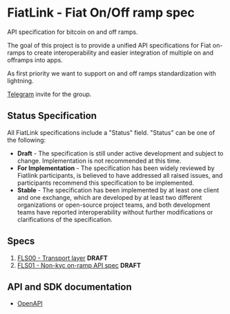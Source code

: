 # FiatLink - Fiat On/Off ramp spec 
API specification for bitcoin on and off ramps. 

The goal of this project is to provide a unified API specifications for Fiat on-ramps to create interoperability and easier integration of multiple on and offramps into apps.

As first priority we want to support on and off ramps standardization with lightning.

[Telegram](https://t.me/+6wVEdfztX1Y1NTFk) invite for the group.

## Status Specification 
All FiatLink specifications include a "Status" field. "Status" can be one of the following:

- **Draft** - The specification is still under active development and subject to change. Implementation is not recommended at this time.
- **For Implementation** - The specification has been widely reviewed by Fiatlink participants, is believed to have addressed all raised issues, and participants recommend this specification to be implemented.
- **Stable** - The specification has been implemented by at least one client and one exchange, which are developed by at least two different organizations or open-source project teams, and both development teams have reported interoperability without further modifications or clarifications of the specification.

## Specs
1. [FLS00 - Transport layer](./FLS00/README.md) **DRAFT**
2. [FLS01 - Non-kyc on-ramp API spec](./FLS01/README.md) **DRAFT**

## API and SDK documentation
- [OpenAPI](https://docs.fiatlink.co/)
